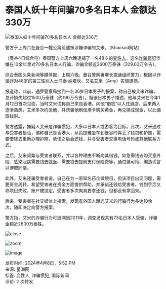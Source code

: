# 泰国人妖十年间骗70多名日本人 金额达330万

![泰国人妖十年间骗70多名日本人 金额达330万](https://www.sinchew.com.my/wp-content/uploads/2024/08/e6b3b0e59bbde4babae5a696e58d81e5b9b4e997b4e9aa9770e5a49ae5908de697a5e69cace4baba-e98791e9a29de8bebe330e4b887.jpg)

警方于上周六在曼谷一幢公寓前逮捕涉嫌诈骗的艾米。（Khaosod网站）

（曼谷4日综合电）泰国警方上周六晚逮捕了一名48岁的[变性人](/tag/%e5%8f%98%e6%80%a7%e4%ba%ba/)，这名[诈骗惯犯](/tag/%e8%af%88%e9%aa%97%e6%83%af%e7%8a%af/)涉嫌在10余年里对70多名日本人行骗，诈骗金额近2600万泰铢（329.60万令吉）。

综合泰国头条新闻等媒体报，上周六晚，曼谷警察署署长提迪组织警力，根据以诈骗罪对48岁的第三性别人士乌泰‧纳塔坎，又名艾米（Amy）实施逮捕。

报道称，此前，通罗警察局接到一名36岁日本男子的报案，称自己被艾米诈骗，总计损失超过1500万泰铢（约190万令吉）。据该日本男子描述，他与艾米在今年1月12日首次见面，当时艾米谎称自己来自香港，向他“借钱”以入住酒店。后来两人逐渐熟悉，艾米多次约见他，并诱骗他刷信用卡购买黄金，再兑换成现金，以此骗取钱财。

警方透露，嫌疑人艾米是诈骗惯犯，大多以日本人或游客为目标。此次，艾米通过与受害者搭讪，骗称自己是香港人，从芭提雅坐车到曼谷时弄丢了钱包和护照，需要借钱去重新办理护照，承诺之后会还钱，并与受害者交换电话号码或其他联系方式。

之后，艾米频繁与受害者联系，并以各种理由不断向其借钱。如急需钱去购买意外险、感染冠病需要钱去就医、需要钱去提前支付保险费等，通过装可怜、编造谎言以博取同情。

此外，艾米还骗受害者说，自己在为一家知名药企做项目，但该项目出现问题，需要资金周转，希望受害者在资金方面提供帮助，并承诺还钱给受害者。钱到手后又称项目失败，账户被锁定。受害者多次向其要求还钱，但都没有拿回来。

后来，受害者在社交媒体上搜索，发现有外国人曝光艾米的行骗行为多达10余次，随即决定向警方报案。

警方指，艾米的诈骗行为可追溯到2011年，调查发现共有73名日本人受骗，诈骗金额近2600万泰铢。

![close](/public/images/galleryclose.png)

![zoom](/public/images/galleryzoom2.png)

![image](/public/images/foursquare.png)

发布时间: 2024年4月8日，5:52 PM  
来源: 星洲网  
标签: 变性人, 诈骗惯犯, 国际新闻  
评论: 2 次转发  
